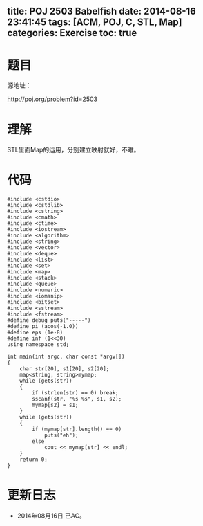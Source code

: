title: POJ 2503 Babelfish
date: 2014-08-16 23:41:45
tags: [ACM, POJ, C, STL, Map]
categories: Exercise
toc: true
---
# 题目
源地址：

http://poj.org/problem?id=2503

# 理解
STL里面Map的运用，分别建立映射就好，不难。

<!-- more -->

# 代码
```
#include <cstdio>
#include <cstdlib>
#include <cstring>
#include <cmath>
#include <ctime>
#include <iostream>
#include <algorithm>
#include <string>
#include <vector>
#include <deque>
#include <list>
#include <set>
#include <map>
#include <stack>
#include <queue>
#include <numeric>
#include <iomanip>
#include <bitset>
#include <sstream>
#include <fstream>
#define debug puts("-----")
#define pi (acos(-1.0))
#define eps (1e-8)
#define inf (1<<30)
using namespace std;

int main(int argc, char const *argv[])
{
    char str[20], s1[20], s2[20];
    map<string, string>mymap;
    while (gets(str))
    {
        if (strlen(str) == 0) break;
        sscanf(str, "%s %s", s1, s2);
        mymap[s2] = s1;
    }
    while (gets(str))
    {
        if (mymap[str].length() == 0)
            puts("eh");
        else
            cout << mymap[str] << endl;
    }
    return 0;
}
```

# 更新日志
- 2014年08月16日 已AC。